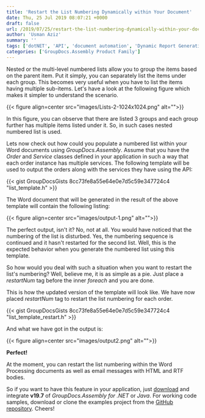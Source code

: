 ```yaml
---
title: 'Restart the List Numbering Dynamically within Your Document'
date: Thu, 25 Jul 2019 08:07:21 +0000
draft: false
url: /2019/07/25/restart-the-list-numbering-dynamically-within-your-document/
author: 'Usman Aziz'
summary: ''
tags: ['dotNET', 'API', 'document automation', 'Dynamic Report Generation', 'Generate Reports', 'java', 'numbered list', 'Report Generation API for .NET', 'Report Generation API for Java', 'restart numbered list', 'GroupDocs.Assembly for .NET Releases', 'GroupDocs.Assembly for Java Releases']
categories: ['GroupDocs.Assembly Product Family']
---
```


Nested or the multi-level numbered lists allow you to group the items based on the parent item. Put it simply, you can separately list the items under each group. This becomes very useful when you have to list the items having multiple sub-items. Let's have a look at the following figure which makes it simpler to understand the scenario.



{{< figure align=center src="images/Lists-2-1024x1024.png" alt="">}}


In this figure, you can observe that there are listed 3 groups and each group further has multiple items listed under it. So, in such cases nested numbered list is used.

Lets now check out how could you populate a numbered list within your Word documents using _GroupDocs.Assembly_. Assume that you have the _Order_ and _Service_ classes defined in your application in such a way that each order instance has multiple services. The following template will be used to output the orders along with the services they have using the API:

{{< gist GroupDocsGists 8cc73fe8a55e64e0e7d5c59e347724c4 "list_template.h" >}}

The Word document that will be generated in the result of the above template will contain the following listing:



{{< figure align=center src="images/output-1.png" alt="">}}


The perfect output, isn't it? No, not at all. You would have noticed that the numbering of the list is disturbed. Yes, the numbering sequence is continued and it hasn't restarted for the second list. Well, this is the expected behavior when you generate the numbered list using this template.

So how would you deal with such a situation when you want to restart the list's numbering? Well, believe me, it is as simple as a pie. Just place a _restartNum_ tag before the inner _foreach_ and you are done.

This is how the updated version of the template will look like. We have now placed _restartNum_ tag to restart the list numbering for each order.

{{< gist GroupDocsGists 8cc73fe8a55e64e0e7d5c59e347724c4 "list_template_restart.h" >}}

And what we have got in the output is:



{{< figure align=center src="images/output2.png" alt="">}}


**Perfect!**

At the moment, you can restart the list numbering within the Word Processing documents as well as email messages with HTML and RTF bodies.

So if you want to have this feature in your application, just [download](https://downloads.groupdocs.com/assembly) and integrate **v19.7** of _GroupDocs.Assembly for .NET_ or _Java_. For working code samples, download or clone the examples project from the [GitHub repository](https://github.com/groupdocs-assembly/). Cheers!





